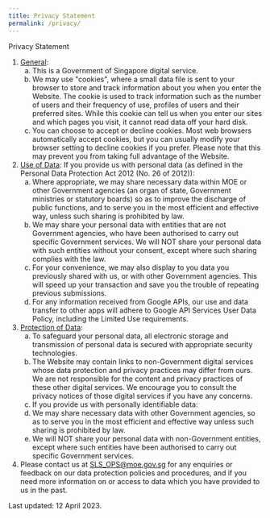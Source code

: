 ```yaml
---
title: Privacy Statement
permalink: /privacy/
---
```

<p>Privacy Statement</p>
<ol>
    <li><u>General</u>:<ol style="list-style-type: lower-alpha;">
            <li>This is a Government of Singapore digital service.</li>
            <li>We may use "cookies", where a small data file is sent to your browser to store and track information about you when you enter the Website. The cookie is used to track information such as the number of users and their frequency of use, profiles of users and their preferred sites. While this cookie can tell us when you enter our sites and which pages you visit, it cannot read data off your hard disk.</li>
            <li>You can choose to accept or decline cookies. Most web browsers automatically accept cookies, but you can usually modify your browser setting to decline cookies if you prefer. Please note that this may prevent you from taking full advantage of the Website.</li>
        </ol>
    </li>
    <li><u>Use of Data</u>: If you provide us with personal data (as defined in the Personal Data Protection Act 2012 (No. 26 of 2012)):<ol style="list-style-type: lower-alpha;">
            <li>Where appropriate, we may share necessary data within MOE or other Government agencies (an organ of state, Government ministries or statutory boards) so as to improve the discharge of public functions, and to serve you in the most efficient and effective way, unless such sharing is prohibited by law.</li>
            <li>We may share your personal data with entities that are not Government agencies, who have been authorised to carry out specific Government services. We will NOT share your personal data with such entities without your consent, except where such sharing complies with the law.</li>
            <li>For your convenience, we may also display to you data you previously shared with us, or with other Government agencies. This will speed up your transaction and save you the trouble of repeating previous submissions.</li>
            <li>For any information received from Google APIs, our use and data transfer to other apps will adhere to Google API Services User Data Policy, including the Limited Use requirements.</li>
        </ol>
    </li>
    <li><u>Protection of Data</u>:<ol style="list-style-type: lower-alpha;">
            <li>To safeguard your personal data, all electronic storage and transmission of personal data is secured with appropriate security technologies.</li>
            <li>The Website may contain links to non-Government digital services whose data protection and privacy practices may differ from ours. We are not responsible for the content and privacy practices of these other digital services. We encourage you to consult the privacy notices of those digital services if you have any concerns.</li>
            <li>If you provide us with personally identifiable data:</li>
            <li>We may share necessary data with other Government agencies, so as to serve you in the most efficient and effective way unless such sharing is prohibited by law.</li>
            <li>We will NOT share your personal data with non-Government entities, except where such entities have been authorised to carry out specific Government services.</li>
        </ol>
    </li>
    <li>Please contact us at <a href="mailto:SLS_OPS@moe.gov.sg" data-fr-linked="true">SLS_OPS@moe.gov.sg</a> for any enquiries or feedback on our data protection policies and procedures, and if you need more information on or access to data which you have provided to us in the past.</li>
</ol>
<p>Last updated: 12 April 2023.</p>
